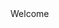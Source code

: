 <!DOCTYPE html>

<html>
<head>
    <title>
        Miles Acquaviva
    </title>
</head>

<body>
    Welcome
</body>
</html>
